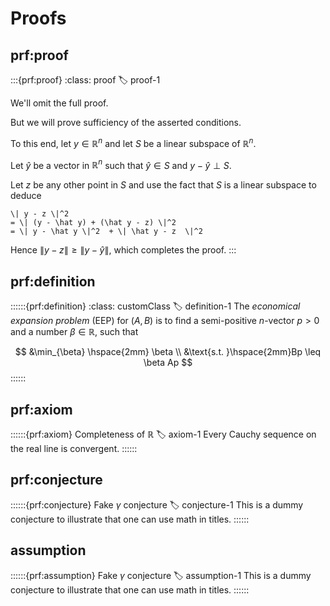 # Proofs

## prf:proof

:::{prf:proof}
:class: proof
:label: proof-1

We'll omit the full proof.

But we will prove sufficiency of the asserted conditions.

To this end, let $y \in \mathbb R^n$ and let $S$ be a linear subspace of $\mathbb R^n$.

Let $\hat y$ be a vector in $\mathbb R^n$ such that $\hat y \in S$ and $y - \hat y \perp S$.

Let $z$ be any other point in $S$ and use the fact that $S$ is a linear subspace to deduce

```{math}
\| y - z \|^2
= \| (y - \hat y) + (\hat y - z) \|^2
= \| y - \hat y \|^2  + \| \hat y - z  \|^2
```

Hence $\| y - z \| \geq \| y - \hat y \|$, which completes the proof.
:::

##  prf:definition

::::::{prf:definition}
:class: customClass
:label: definition-1
The *economical expansion problem* (EEP) for
$(A,B)$ is to find a semi-positive $n$-vector $p>0$
and a number $\beta\in\mathbb{R}$, such that

$$
&\min_{\beta} \hspace{2mm} \beta \\
&\text{s.t. }\hspace{2mm}Bp \leq \beta Ap
$$
::::::

## prf:axiom

::::::{prf:axiom} Completeness of $\mathbb{R}$
:label: axiom-1
Every Cauchy sequence on the real line is convergent.
::::::

## prf:conjecture

::::::{prf:conjecture} Fake $\gamma$ conjecture
:label: conjecture-1
This is a dummy conjecture to illustrate that one can use math in titles.
::::::

## assumption

::::::{prf:assumption} Fake $\gamma$ conjecture
:label: assumption-1
This is a dummy conjecture to illustrate that one can use math in titles.
::::::